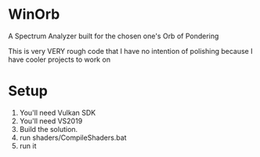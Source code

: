 # WinOrb
A Spectrum Analyzer built for the chosen one's Orb of Pondering

This is very VERY rough code that I have no intention of polishing because I have cooler projects to work on

# Setup

1. You'll need Vulkan SDK
2. You'll need VS2019
3. Build the solution.
4. run shaders/CompileShaders.bat
5. run it
